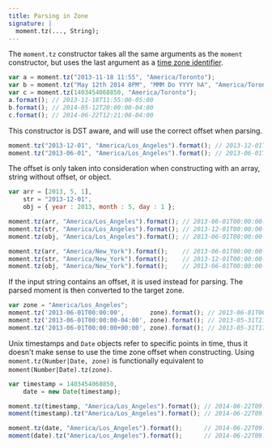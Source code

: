 ```yaml
---
title: Parsing in Zone
signature: |
  moment.tz(..., String);
---
```



The `moment.tz` constructor takes all the same arguments as the `moment`
constructor, but uses the last argument as a [time zone identifier](https://en.wikipedia.org/wiki/List_of_tz_database_time_zones).

```js
var a = moment.tz("2013-11-18 11:55", "America/Toronto");
var b = moment.tz("May 12th 2014 8PM", "MMM Do YYYY hA", "America/Toronto");
var c = moment.tz(1403454068850, "America/Toronto");
a.format(); // 2013-11-18T11:55:00-05:00
b.format(); // 2014-05-12T20:00:00-04:00
c.format(); // 2014-06-22T12:21:08-04:00
```

This constructor is DST aware, and will use the correct offset when parsing.

```js
moment.tz("2013-12-01", "America/Los_Angeles").format(); // 2013-12-01T00:00:00-08:00
moment.tz("2013-06-01", "America/Los_Angeles").format(); // 2013-06-01T00:00:00-07:00
```

The offset is only taken into consideration when constructing with an array,
string without offset, or object.

```js
var arr = [2013, 5, 1],
    str = "2013-12-01",
    obj = { year : 2013, month : 5, day : 1 };

moment.tz(arr, "America/Los_Angeles").format(); // 2013-06-01T00:00:00-07:00
moment.tz(str, "America/Los_Angeles").format(); // 2013-12-01T00:00:00-08:00
moment.tz(obj, "America/Los_Angeles").format(); // 2013-06-01T00:00:00-07:00

moment.tz(arr, "America/New_York").format();    // 2013-06-01T00:00:00-04:00
moment.tz(str, "America/New_York").format();    // 2013-12-01T00:00:00-05:00
moment.tz(obj, "America/New_York").format();    // 2013-06-01T00:00:00-04:00
```

If the input string contains an offset, it is used instead for parsing. The parsed moment
is then converted to the target zone.

```js
var zone = "America/Los_Angeles";
moment.tz('2013-06-01T00:00:00',       zone).format(); // 2013-06-01T00:00:00-07:00
moment.tz('2013-06-01T00:00:00-04:00', zone).format(); // 2013-05-31T21:00:00-07:00
moment.tz('2013-06-01T00:00:00+00:00', zone).format(); // 2013-05-31T17:00:00-07:00
```

Unix timestamps and `Date` objects refer to specific points in time, thus it doesn't
make sense to use the time zone offset when constructing. Using `moment.tz(Number|Date, zone)`
is functionally equivalent to `moment(Number|Date).tz(zone)`.

```js
var timestamp = 1403454068850,
    date = new Date(timestamp);

moment.tz(timestamp, "America/Los_Angeles").format(); // 2014-06-22T09:21:08-07:00
moment(timestamp).tz("America/Los_Angeles").format(); // 2014-06-22T09:21:08-07:00

moment.tz(date, "America/Los_Angeles").format();      // 2014-06-22T09:21:08-07:00
moment(date).tz("America/Los_Angeles").format();      // 2014-06-22T09:21:08-07:00
```
